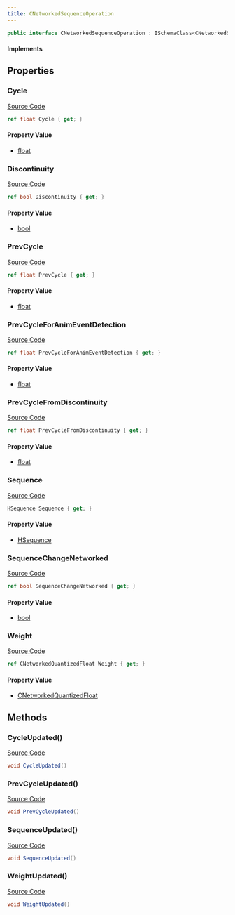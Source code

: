```yaml
---
title: CNetworkedSequenceOperation
---
```


```csharp
public interface CNetworkedSequenceOperation : ISchemaClass<CNetworkedSequenceOperation>, ISchemaField, ISchemaClass, INativeHandle
```

#### Implements

## Properties

### Cycle

[Source Code](https://github.com/swiftly-solution/swiftlys2/blob/beta/managed/src/SwiftlyS2.Generated/Schemas/Interfaces/CNetworkedSequenceOperation.cs#L20)

```csharp
ref float Cycle { get; }
```

#### Property Value

- [float](https://learn.microsoft.com/dotnet/api/system.single)

### Discontinuity

[Source Code](https://github.com/swiftly-solution/swiftlys2/blob/beta/managed/src/SwiftlyS2.Generated/Schemas/Interfaces/CNetworkedSequenceOperation.cs#L26)

```csharp
ref bool Discontinuity { get; }
```

#### Property Value

- [bool](https://learn.microsoft.com/dotnet/api/system.boolean)

### PrevCycle

[Source Code](https://github.com/swiftly-solution/swiftlys2/blob/beta/managed/src/SwiftlyS2.Generated/Schemas/Interfaces/CNetworkedSequenceOperation.cs#L18)

```csharp
ref float PrevCycle { get; }
```

#### Property Value

- [float](https://learn.microsoft.com/dotnet/api/system.single)

### PrevCycleForAnimEventDetection

[Source Code](https://github.com/swiftly-solution/swiftlys2/blob/beta/managed/src/SwiftlyS2.Generated/Schemas/Interfaces/CNetworkedSequenceOperation.cs#L30)

```csharp
ref float PrevCycleForAnimEventDetection { get; }
```

#### Property Value

- [float](https://learn.microsoft.com/dotnet/api/system.single)

### PrevCycleFromDiscontinuity

[Source Code](https://github.com/swiftly-solution/swiftlys2/blob/beta/managed/src/SwiftlyS2.Generated/Schemas/Interfaces/CNetworkedSequenceOperation.cs#L28)

```csharp
ref float PrevCycleFromDiscontinuity { get; }
```

#### Property Value

- [float](https://learn.microsoft.com/dotnet/api/system.single)

### Sequence

[Source Code](https://github.com/swiftly-solution/swiftlys2/blob/beta/managed/src/SwiftlyS2.Generated/Schemas/Interfaces/CNetworkedSequenceOperation.cs#L16)

```csharp
HSequence Sequence { get; }
```

#### Property Value

- [HSequence](/docs/api/shared/schemadefinitions/hsequence)

### SequenceChangeNetworked

[Source Code](https://github.com/swiftly-solution/swiftlys2/blob/beta/managed/src/SwiftlyS2.Generated/Schemas/Interfaces/CNetworkedSequenceOperation.cs#L24)

```csharp
ref bool SequenceChangeNetworked { get; }
```

#### Property Value

- [bool](https://learn.microsoft.com/dotnet/api/system.boolean)

### Weight

[Source Code](https://github.com/swiftly-solution/swiftlys2/blob/beta/managed/src/SwiftlyS2.Generated/Schemas/Interfaces/CNetworkedSequenceOperation.cs#L22)

```csharp
ref CNetworkedQuantizedFloat Weight { get; }
```

#### Property Value

- [CNetworkedQuantizedFloat](/docs/api/shared/natives/cnetworkedquantizedfloat)

## Methods

### CycleUpdated()

[Source Code](https://github.com/swiftly-solution/swiftlys2/blob/beta/managed/src/SwiftlyS2.Generated/Schemas/Interfaces/CNetworkedSequenceOperation.cs#L34)

```csharp
void CycleUpdated()
```

### PrevCycleUpdated()

[Source Code](https://github.com/swiftly-solution/swiftlys2/blob/beta/managed/src/SwiftlyS2.Generated/Schemas/Interfaces/CNetworkedSequenceOperation.cs#L33)

```csharp
void PrevCycleUpdated()
```

### SequenceUpdated()

[Source Code](https://github.com/swiftly-solution/swiftlys2/blob/beta/managed/src/SwiftlyS2.Generated/Schemas/Interfaces/CNetworkedSequenceOperation.cs#L32)

```csharp
void SequenceUpdated()
```

### WeightUpdated()

[Source Code](https://github.com/swiftly-solution/swiftlys2/blob/beta/managed/src/SwiftlyS2.Generated/Schemas/Interfaces/CNetworkedSequenceOperation.cs#L35)

```csharp
void WeightUpdated()
```

